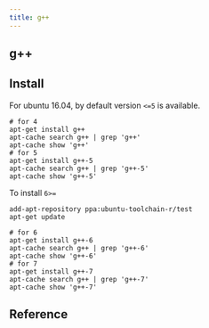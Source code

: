 ```yaml
---
title: g++
---
```


## g++

## Install
For ubuntu 16.04, by default version `<=5` is available.

```
# for 4
apt-get install g++
apt-cache search g++ | grep 'g++'
apt-cache show 'g++'
# for 5
apt-get install g++-5
apt-cache search g++ | grep 'g++-5'
apt-cache show 'g++-5'
```

To install `6>=`

```
add-apt-repository ppa:ubuntu-toolchain-r/test
apt-get update
```

```
# for 6
apt-get install g++-6
apt-cache search g++ | grep 'g++-6'
apt-cache show 'g++-6'
# for 7
apt-get install g++-7
apt-cache search g++ | grep 'g++-7'
apt-cache show 'g++-7'
```

## Reference
